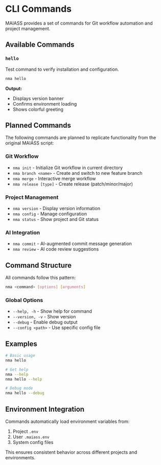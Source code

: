 # CLI Commands

MAIASS provides a set of commands for Git workflow automation and project management.

## Available Commands

### `hello`
Test command to verify installation and configuration.

```bash
nma hello
```

**Output:**
- Displays version banner
- Confirms environment loading
- Shows colorful greeting

## Planned Commands

The following commands are planned to replicate functionality from the original MAIASS script:

### Git Workflow
- `nma init` - Initialize Git workflow in current directory
- `nma branch <name>` - Create and switch to new feature branch
- `nma merge` - Interactive merge workflow
- `nma release [type]` - Create release (patch/minor/major)

### Project Management
- `nma version` - Display version information
- `nma config` - Manage configuration
- `nma status` - Show project and Git status

### AI Integration
- `nma commit` - AI-augmented commit message generation
- `nma review` - AI code review suggestions

## Command Structure

All commands follow this pattern:

```bash
nma <command> [options] [arguments]
```

### Global Options
- `--help, -h` - Show help for command
- `--version, -v` - Show version
- `--debug` - Enable debug output
- `--config <path>` - Use specific config file

## Examples

```bash
# Basic usage
nma hello

# Get help
nma --help
nma hello --help

# Debug mode
nma hello --debug
```

## Environment Integration

Commands automatically load environment variables from:
1. Project `.env`
2. User `.maiass.env`
3. System config files

This ensures consistent behavior across different projects and environments.
